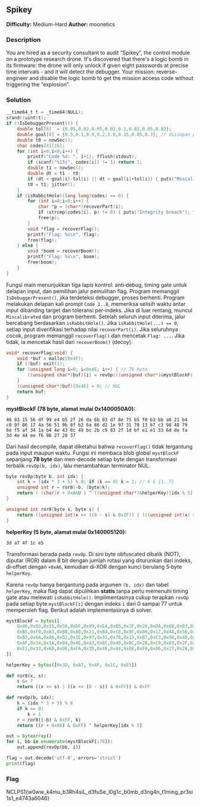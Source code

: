 ## Spikey 
**Difficulty:** Medium-Hard
**Author:** moonetics

### Description
You are hired as a security consultant to audit “Spikey”, the control module on a prototype research drone. It's discovered that there's a logic bomb in its firmware: the drone will only unlock if given eight passwords at precise time intervals - and it will detect the debugger. Your mission: reverse-engineer and disable the logic bomb to get the mission access code without triggering the “explosion”.

### Solution
```c
__time64_t t = _time64(NULL);
srand((uint)t);
if (!IsDebuggerPresent()) {
    double tol[8]  = {0.05,0.02,0.05,0.02,0.1,0.02,0.05,0.02};
    double goal[8] = {0.5,0.1,0.9,0.2,1.0,0.15,0.85,0.3}; // disimpan pada indeks 8..15
    double t0 = nowSec();
    char codes[8][16];
    for (int i=0;i<8;i++) {
        printf("Code %d: ", i+1); fflush(stdout);
        if (scanf("%15s", codes[i]) != 1) return 1;
        double t1 = nowSec();
        double dt = t1 - t0;
        if (dt < goal[i]-tol[i] || dt > goal[i]+tol[i]) { puts("Miscalibrated"); return 1; }
        t0 = t1; jitter();
    }
    if (isRabbitHole((long long)codes) == 0) {
        for (int i=0;i<8;i++) {
            char *p = (char*)recoverPart(i);
            if (strcmp(codes[i], p) != 0) { puts("Integrity breach"); free(p); return 1; }
            free(p);
        }
        void *flag = recoverFlag();
        printf("Flag: %s\n", flag);
        free(flag);
    } else {
        void *boom = recoverBoom();
        printf("Flag: %s\n", boom);
        free(boom);
    }
}
```

Fungsi main menunjukkan tiga lapis kontrol: anti‑debug, timing gate untuk delapan input, dan pemilihan jalur pemulihan flag. Program memanggil `IsDebuggerPresent()`, jika terdeteksi debugger, proses berhenti. Program melakukan delapan kali prompt `Code 1..8`, memeriksa selisih waktu antar input dibanding target dan toleransi per‑indeks. Jika di luar rentang, muncul `Miscalibrated` dan program berhenti. Setelah seluruh input diterima, jalur bercabang berdasarkan `isRabbitHole()`. Jika `isRabbitHole(...) == 0`, setiap input diverifikasi terhadap nilai `recoverPart(i)`. Jika seluruhnya cocok, program memanggil `recoverFlag()` dan mencetak `Flag: ...`. Jika tidak, ia mencetak hasil dari `recoverBoom()` (decoy).

```c
void* recoverFlag(void) {
    void *buf = malloc(0x4F);
    if (!buf) exit(1);
    for (unsigned long i=0; i<0x4E; i++) { // 78 byte
        ((unsigned char*)buf)[i] = revOp(((unsigned char*)&mystBlockF)[i], (int)i);
    }
    ((unsigned char*)buf)[0x4E] = 0; // NUL
    return buf;
}
```

**mystBlockF (78 byte, alamat mulai 0x1400050A0):**

```
46 83 15 56 df 99 e4 b5 2f 26 da 6b 03 d7 8e 75 b5 f0 b3 bb a0 21 b4 c0 9f 86 17 4a 56 51 9b 8f b2 6a 86 d2 1e 97 31 78 13 b7 c3 98 48 79 6e f5 af 34 1a b4 4e 43 8c 49 bc 2b c9 83 2f 1d bf e1 e1 33 6d de fa 3d 4e 44 ee f6 86 27 28 37
```

Dari hasil decompile, dapat diketahui bahwa `recoverFlag()` tidak tergantung pada input maupun waktu. Fungsi ini membaca blob global `mystBlockF` sepanjang **78 byte** dan men-decode setiap byte dengan transformasi terbalik `revOp(b, idx)`, lalu menambahkan terminator NUL.

```c
byte revOp(byte b, int idx) {
    int k = (idx * 3 + 5) % 8; if (k == 0) k = 1; // k ∈ {1..7}
    unsigned int r = ror8(~b, (byte)k);
    return ( (char)r + 0xA6U ) ^ ((unsigned char*)&helperKey)[idx % 5];
}

unsigned int ror8(byte x, byte s) {
    return ((unsigned int)x << ((8 - s) & 0x1F)) | (((unsigned int)x) >> (s & 0x1F));
}
```

**helperKey (5 byte, alamat mulai 0x140005120):**

```
3d a7 4f 1c e5
```

Transformasi berada pada `revOp`. Di sini byte obfuscated dibalik (NOT), diputar (ROR) dalam 8 bit dengan jumlah rotasi yang diturunkan dari indeks, di‑offset dengan `+0xA6`, kemudian di‑XOR dengan kunci berulang 5‑byte `helperKey`.

Karena `revOp` hanya bergantung pada argumen `(b, idx)` dan tabel `helperKey`, maka flag dapat dipulihkan **statis** tanpa perlu memenuhi timing gate atau melewati `isRabbitHole()`. Implimentasinya cukup terapkan `revOp` pada setiap byte `mystBlockF[i]` dengan indeks `i` dari 0 sampai 77 untuk memperoleh flag. Berikut adalah implementasinya di solver.

```python
mystBlockF = bytes([
    0x46,0x83,0x15,0x56,0xDF,0x99,0xE4,0xB5,0x2F,0x26,0xDA,0x6B,0x03,0xD7,0x8E,0x75,
    0xB5,0xF0,0xB3,0xBB,0xA0,0x21,0xB4,0xC0,0x9F,0x86,0x17,0x4A,0x56,0x51,0x9B,0x8F,
    0xB2,0x6A,0x86,0xD2,0x1E,0x97,0x31,0x78,0x13,0xB7,0xC3,0x98,0x48,0x79,0x6E,0xF5,
    0xAF,0x34,0x1A,0xB4,0x4E,0x43,0x8C,0x49,0xBC,0x2B,0xC9,0x83,0x2F,0x1D,0xBF,0xE1,
    0xE1,0x33,0x6D,0xDE,0xFA,0x3D,0x4E,0x44,0xEE,0xF6,0x86,0x27,0x28,0x37
])

helperKey = bytes([0x3D, 0xA7, 0x4F, 0x1C, 0xE5])

def ror8(x, s):
    s &= 7
    return ((x >> s) | ((x << (8 - s)) & 0xFF)) & 0xFF

def revOp(b, idx):
    k = (idx * 3 + 5) % 8
    if k == 0:
        k = 1
    r = ror8((~b) & 0xFF, k)
    return ((r + 0xA6) & 0xFF) ^ helperKey[idx % 5]

out = bytearray()
for i, bb in enumerate(mystBlockF[:78]):
    out.append(revOp(bb, i))

flag = out.decode('utf-8', errors='strict')
print(flag)
```

### Flag
NCLPS1{w0ww_k4mu_b3Rh4siL_d3fuSe_l0g1c_b0mb_d3ng4n_t1ming_pr3si1s1_e4743a6046}
